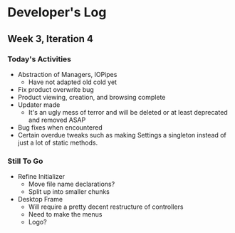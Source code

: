 # Developer's Log #

## Week 3, Iteration 4 ##

### Today's Activities ###

- Abstraction of Managers, IOPipes
  - Have not adapted old cold yet
- Fix product overwrite bug
- Product viewing, creation, and browsing complete
- Updater made
  - It's an ugly mess of terror and will be deleted or at least deprecated and removed ASAP
- Bug fixes when encountered
- Certain overdue tweaks such as making Settings a singleton instead of just a lot of static methods.

### Still To Go ###

- Refine Initializer
  - Move file name declarations?
  - Split up into smaller chunks
- Desktop Frame
  - Will require a pretty decent restructure of controllers
  - Need to make the menus
  - Logo?
